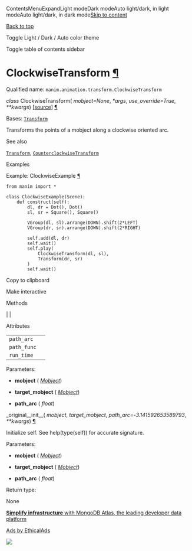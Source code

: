 ContentsMenuExpandLight modeDark modeAuto light/dark, in light modeAuto light/dark, in dark mode[Skip to content](https://docs.manim.community/en/stable/reference/manim.animation.transform.ClockwiseTransform.html#furo-main-content)

[Back to top](https://docs.manim.community/en/stable/reference/manim.animation.transform.ClockwiseTransform.html#)

Toggle Light / Dark / Auto color theme

Toggle table of contents sidebar

# ClockwiseTransform [¶](https://docs.manim.community/en/stable/reference/manim.animation.transform.ClockwiseTransform.html\#clockwisetransform "Link to this heading")

Qualified name: `manim.animation.transform.ClockwiseTransform`

_class_ ClockwiseTransform( _mobject=None_, _\*args_, _use\_override=True_, _\*\*kwargs_) [\[source\]](https://docs.manim.community/en/stable/_modules/manim/animation/transform.html#ClockwiseTransform) [¶](https://docs.manim.community/en/stable/reference/manim.animation.transform.ClockwiseTransform.html#manim.animation.transform.ClockwiseTransform "Link to this definition")

Bases: [`Transform`](https://docs.manim.community/en/stable/reference/manim.animation.transform.Transform.html#manim.animation.transform.Transform "manim.animation.transform.Transform")

Transforms the points of a mobject along a clockwise oriented arc.

See also

[`Transform`](https://docs.manim.community/en/stable/reference/manim.animation.transform.Transform.html#manim.animation.transform.Transform "manim.animation.transform.Transform"), [`CounterclockwiseTransform`](https://docs.manim.community/en/stable/reference/manim.animation.transform.CounterclockwiseTransform.html#manim.animation.transform.CounterclockwiseTransform "manim.animation.transform.CounterclockwiseTransform")

Examples

Example: ClockwiseExample [¶](https://docs.manim.community/en/stable/reference/manim.animation.transform.ClockwiseTransform.html#clockwiseexample)

```
from manim import *

class ClockwiseExample(Scene):
    def construct(self):
        dl, dr = Dot(), Dot()
        sl, sr = Square(), Square()

        VGroup(dl, sl).arrange(DOWN).shift(2*LEFT)
        VGroup(dr, sr).arrange(DOWN).shift(2*RIGHT)

        self.add(dl, dr)
        self.wait()
        self.play(
            ClockwiseTransform(dl, sl),
            Transform(dr, sr)
        )
        self.wait()

```

Copy to clipboard

Make interactive

Methods

|
|

Attributes

|     |     |
| --- | --- |
| `path_arc` |  |
| `path_func` |  |
| `run_time` |  |

Parameters:

- **mobject** ( [_Mobject_](https://docs.manim.community/en/stable/reference/manim.mobject.mobject.Mobject.html#manim.mobject.mobject.Mobject "manim.mobject.mobject.Mobject"))

- **target\_mobject** ( [_Mobject_](https://docs.manim.community/en/stable/reference/manim.mobject.mobject.Mobject.html#manim.mobject.mobject.Mobject "manim.mobject.mobject.Mobject"))

- **path\_arc** ( _float_)


\_original\_\_init\_\_( _mobject_, _target\_mobject_, _path\_arc=-3.141592653589793_, _\*\*kwargs_) [¶](https://docs.manim.community/en/stable/reference/manim.animation.transform.ClockwiseTransform.html#manim.animation.transform.ClockwiseTransform._original__init__ "Link to this definition")

Initialize self. See help(type(self)) for accurate signature.

Parameters:

- **mobject** ( [_Mobject_](https://docs.manim.community/en/stable/reference/manim.mobject.mobject.Mobject.html#manim.mobject.mobject.Mobject "manim.mobject.mobject.Mobject"))

- **target\_mobject** ( [_Mobject_](https://docs.manim.community/en/stable/reference/manim.mobject.mobject.Mobject.html#manim.mobject.mobject.Mobject "manim.mobject.mobject.Mobject"))

- **path\_arc** ( _float_)


Return type:

None

[**Simplify infrastructure** with MongoDB Atlas, the leading developer data platform](https://server.ethicalads.io/proxy/click/8268/019600e9-201a-7b62-93ad-d2587790f875/)

[Ads by EthicalAds](https://www.ethicalads.io/advertisers/?ref=ea-text)

![](https://server.ethicalads.io/proxy/view/8268/019600e9-201a-7b62-93ad-d2587790f875/)